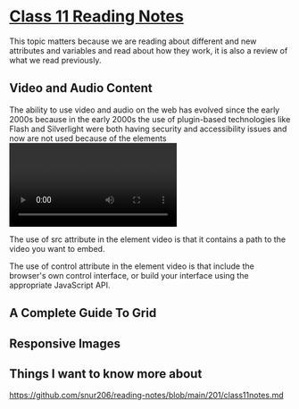# [Class 11 Reading Notes](https://github.com/snur206/reading-notes/blob/main/201/class11notes.md)

This topic matters because we are reading about different and new attributes and variables and read about how they work, it is also a review of what we read previously.

## Video and Audio Content

The ability to use video and audio on the web has evolved since the early 2000s because in the early 2000s the use of plugin-based technologies like Flash and Silverlight were both having security and accessibility issues and now are not used because of the elements <video and audio> as well as the JS APIs are now in control. 


The use of src attribute in the element video is that it contains a path to the video you want to embed.

The use of control attribute in the element video is that include the browser's own control interface, or build your interface using the appropriate JavaScript API. 



## A Complete Guide To Grid













## Responsive Images












## Things I want to know more about


https://github.com/snur206/reading-notes/blob/main/201/class11notes.md
